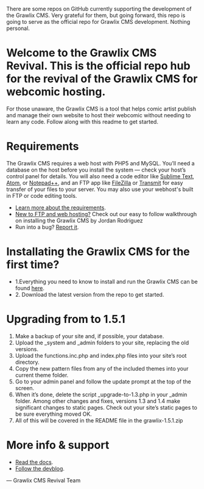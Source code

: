 <p>There are some repos on GitHub currently supporting the development of the Grawlix CMS. Very grateful for them, but going forward, this repo is going to serve as the official repo for Grawlix CMS development. Nothing personal.</p>


# Welcome to the Grawlix CMS Revival. This is the official repo hub for the revival of the Grawlix CMS for webcomic hosting.
For those unaware, the Grawlix CMS is a tool that helps comic artist publish and manage their own website to host their webcomic without needing to learn any code. Follow along with this readme to get started.

# Requirements
The Grawlix CMS requires a web host with PHP5 and MySQL. You’ll need a database on the host before you install the system — check your host’s control panel for details. You will also need a code editor like [Sublime Text](https://www.sublimetext.com/), [Atom](https://atom.io/), or [Notepad++](https://notepad-plus-plus.org/), and an FTP app like [FileZilla](https://filezilla-project.org/) or [Transmit](https://panic.com/transmit/) for easy transfer of your files to your server. You may also use your webhost's built in FTP or code editing tools.

<ul>
  <li><a href="http://www.getgrawlix.com/docs/1/requirements">Learn more about the requirements</a>.</li>
  <li><a href="http://www.thedaemoschronicles.com/grawlix-cms-setup-walkthrough/">New to FTP and web hosting?</a> Check out our easy to follow walkthrough on installing the Grawlix CMS by Jordan Rodriguez</li>
<li>Run into a bug? <a href="http://www.grawlixdevblog.com/bugs-report/">Report it</a>.</li>
</ul>

# Installating the Grawlix CMS for the first time?
<ul>
  <li>1.Everything you need to know to install and run the Grawlix CMS can be found <a href="http://www.thedaemoschronicles.com/grawlix-cms-setup-walkthrough/">here</a>.</li>
  <li>2. Download the latest version from the repo to get started.</li>
  </ul>

# Upgrading from to 1.5.1
1. Make a backup of your site and, if possible, your database.
2. Upload the _system and _admin folders to your site, replacing the old versions.
3. Upload the functions.inc.php and index.php files into your site’s root directory.
4. Copy the new pattern files from any of the included themes into your current theme folder.
5. Go to your admin panel and follow the update prompt at the top of the screen.
6. When it’s done, delete the script _upgrade-to-1.3.php in your _admin folder.
Among other changes and fixes, versions 1.3 and 1.4 make significant changes to static pages. Check out your site’s static pages to be sure everything moved OK.
7. All of this will be covered in the README file in the grawlix-1.5.1.zip

# More info & support
<ul>
 <li> <a href="http://www.getgrawlix.com/docs">Read the docs</a>.</li>
 <li><a href="http://www.grawlixdevblog.com/">Follow the devblog</a>.</li>
</ul>

— Grawlix CMS Revival Team
